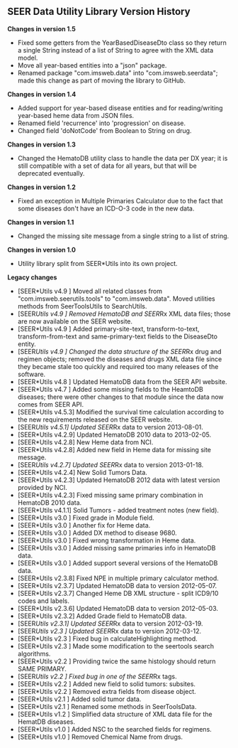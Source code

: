 ## SEER Data Utility Library Version History

**Changes in version 1.5**

 - Fixed some getters from the YearBasedDiseaseDto class so they return a single String instead of a list of String to agree with the XML data model.
 - Move all year-based entities into a "json" package.
 - Renamed package "com.imsweb.data" into "com.imsweb.seerdata"; made this change as part of moving the library to GitHub.

**Changes in version 1.4**

 - Added support for year-based disease entities and for reading/writing year-based heme data from JSON files.
 - Renamed field 'recurrence' into 'progression' on disease.
 - Changed field 'doNotCode' from Boolean to String on drug.

**Changes in version 1.3**

 - Changed the HematoDB utility class to handle the data per DX year; it is still compatible with a set of data for all years, but that will be deprecated eventually.

**Changes in version 1.2**

 - Fixed an exception in Multiple Primaries Calculator due to the fact that some diseases don't have an ICD-O-3 code in the new data.

**Changes in version 1.1**

 - Changed the missing site message from a single string to a list of string.

**Changes in version 1.0**

 - Utility library split from SEER*Utils into its own project.

**Legacy changes**

 - [SEER*Utils v4.9  ]  Moved all related classes from "com.imsweb.seerutils.tools" to "com.imsweb.data". Moved utilities methods from SeerToolsUtils to SearchUtils.
 - [SEER*Utils v4.9  ]  Removed HematoDB and SEER*Rx XML data files; those are now available on the SEER website.
 - [SEER*Utils v4.9  ]  Added primary-site-text, transform-to-text, transform-from-text and same-primary-text fields to the DiseaseDto entity.
 - [SEER*Utils v4.9  ]  Changed the data structure of the SEER*Rx drug and regimen objects; removed the diseases and drugs XML data file since they became stale too quickly and required too many releases of the software.
 - [SEER*Utils v4.8  ]  Updated HematoDB data from the SEER API website.
 - [SEER*Utils v4.7  ]  Added some missing fields to the HeamtoDB diseases; there were other changes to that module since the data now comes from SEER API.
 - [SEER*Utils v4.5.3]  Modified the survival time calculation according to the new requirements released on the SEER website.
 - [SEER*Utils v4.5.1]  Updated SEER*Rx data to version 2013-08-01.
 - [SEER*Utils v4.2.9]  Updated HematoDB 2010 data to 2013-02-05.
 - [SEER*Utils v4.2.8]  New Heme data from NCI.
 - [SEER*Utils v4.2.8]  Added new field in Heme data for missing site message.
 - [SEER*Utils v4.2.7]  Updated SEER*Rx data to version 2013-01-18.
 - [SEER*Utils v4.2.4]  New Solid Tumors Data.
 - [SEER*Utils v4.2.3]  Updated HematoDB 2012 data with latest version provided by NCI.
 - [SEER*Utils v4.2.3]  Fixed missing same primary combination in HematoDB 2010 data.
 - [SEER*Utils v4.1.1]  Solid Tumors - added treatment notes (new field).
 - [SEER*Utils v3.0  ]  Fixed grade in Module field.
 - [SEER*Utils v3.0  ]  Another fix for Heme data.
 - [SEER*Utils v3.0  ]  Added DX method to disease 9680.
 - [SEER*Utils v3.0  ]  Fixed wrong transformation in Heme data.
 - [SEER*Utils v3.0  ]  Added missing same primaries info in HematoDB data.
 - [SEER*Utils v3.0  ]  Added support several versions of the HematoDB data.
 - [SEER*Utils v2.3.8]  Fixed NPE in multiple primary calculator method.
 - [SEER*Utils v2.3.7]  Updated HematoDB data to version 2012-05-07.
 - [SEER*Utils v2.3.7]  Changed Heme DB XML structure - split ICD9/10 codes and labels.
 - [SEER*Utils v2.3.6]  Updated HematoDB data to version 2012-05-03.
 - [SEER*Utils v2.3.2]  Added Grade field to HematoDB data.
 - [SEER*Utils v2.3.1]  Updated SEER*Rx data to version 2012-03-19.
 - [SEER*Utils v2.3  ]  Updated SEER*Rx data to version 2012-03-12.
 - [SEER*Utils v2.3  ]  Fixed bug in calculateHighlighting method.
 - [SEER*Utils v2.3  ]  Made some modification to the seertools search algorithms.
 - [SEER*Utils v2.2  ]  Providing twice the same histology should return SAME PRIMARY.
 - [SEER*Utils v2.2  ]  Fixed bug in one of the SEER*Rx tags.
 - [SEER*Utils v2.2  ]  Added new field to solid tumors: subsites.
 - [SEER*Utils v2.2  ]  Removed extra fields from disease object.
 - [SEER*Utils v2.1  ]  Added solid tumor data.
 - [SEER*Utils v2.1  ]  Renamed some methods in SeerToolsData.
 - [SEER*Utils v1.2  ]  Simplified data structure of XML data file for the HematDB diseases.
 - [SEER*Utils v1.0  ]  Added NSC to the searched fields for regimens.
 - [SEER*Utils v1.0  ]  Removed Chemical Name from drugs.



